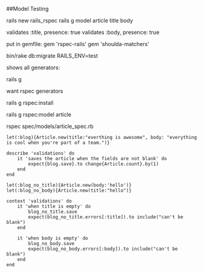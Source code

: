 ##Model Testing

rails new rails_rspec
rails g model article title body

validates :title, presence: true
validates :body, presence: true

put in gemfile:
  gem 'rspec-rails'
  gem 'shoulda-matchers'

bin/rake db:migrate RAILS_ENV=test

shows all generators:

rails g

want rspec generators

rails g rspec:install

rails g rspec:model article

rspec spec/models/article_spec.rb

```
let(:blog){Article.new(title:"everthing is awesome", body: "everything is cool when you're part of a team.")}

describe 'validations' do
    it 'saves the article when the fields are not blank' do
        expect{blog.save}.to change{Article.count}.by(1)
    end
end
```

```
let(:blog_no_title){Article.new(body:'hello')}
let(:blog_no_body){Article.new(title:"hello")}

context 'validations' do
    it 'when title is empty' do
        blog_no_title.save
        expect(blog_no_title.errors[:title]).to include("can't be blank")
    end

    it 'when body is empty' do
        blog_no_body.save
        expect(blog_no_body.errors[:body]).to include("can't be blank")
    end
end
```
